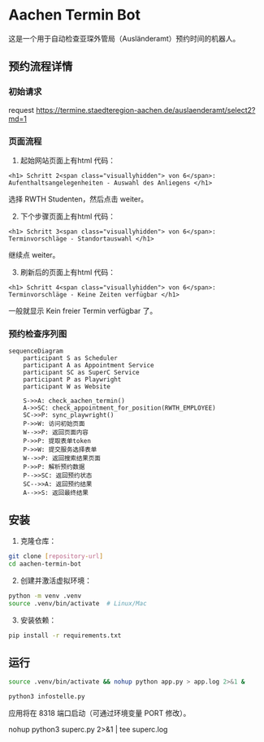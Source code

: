 # Aachen Termin Bot

这是一个用于自动检查亚琛外管局（Ausländeramt）预约时间的机器人。

## 预约流程详情

### 初始请求
request
https://termine.staedteregion-aachen.de/auslaenderamt/select2?md=1

### 页面流程
1. 起始网站页面上有html 代码：
```
<h1> Schritt 2<span class="visuallyhidden"> von 6</span>: Aufenthaltsangelegenheiten - Auswahl des Anliegens </h1>
```
选择 RWTH Studenten，然后点击 weiter。

2. 下个步骤页面上有html 代码：
```
<h1> Schritt 3<span class="visuallyhidden"> von 6</span>: Terminvorschläge - Standortauswahl </h1>
```
继续点 weiter。

3. 刷新后的页面上有html 代码：
```
<h1> Schritt 4<span class="visuallyhidden"> von 6</span>: Terminvorschläge - Keine Zeiten verfügbar </h1>
```
一般就显示 Kein freier Termin verfügbar 了。

### 预约检查序列图

```mermaid
sequenceDiagram
    participant S as Scheduler
    participant A as Appointment Service
    participant SC as SuperC Service
    participant P as Playwright
    participant W as Website

    S->>A: check_aachen_termin()
    A->>SC: check_appointment_for_position(RWTH_EMPLOYEE)
    SC->>P: sync_playwright()
    P->>W: 访问初始页面
    W-->>P: 返回页面内容
    P->>P: 提取表单token
    P->>W: 提交服务选择表单
    W-->>P: 返回搜索结果页面
    P->>P: 解析预约数据
    P-->>SC: 返回预约状态
    SC-->>A: 返回预约结果
    A-->>S: 返回最终结果
```


## 安装

1. 克隆仓库：
```bash
git clone [repository-url]
cd aachen-termin-bot
```

2. 创建并激活虚拟环境：
```bash
python -m venv .venv
source .venv/bin/activate  # Linux/Mac
```

3. 安装依赖：
```bash
pip install -r requirements.txt
```

## 运行

```bash
source .venv/bin/activate && nohup python app.py > app.log 2>&1 &
```

```bash
python3 infostelle.py
```

应用将在 8318 端口启动（可通过环境变量 PORT 修改）。


nohup python3 superc.py 2>&1 | tee superc.log